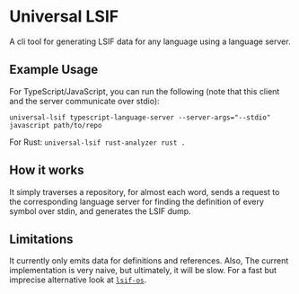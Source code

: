 # Universal LSIF 
A cli tool for generating LSIF data for any language using a language server.

## Example Usage
For TypeScript/JavaScript, you can run the following (note that this client and the server communicate over stdio):

`universal-lsif typescript-language-server --server-args="--stdio" javascript path/to/repo`

For Rust:
`universal-lsif rust-analyzer rust .`

## How it works
It simply traverses a repository, for almost each word, sends a request to the corresponding
language server for finding the definition of every symbol over stdin, and generates the LSIF dump.

## Limitations
It currently only emits data for definitions and references.
Also, The current implementation is very naive, but ultimately, it will be slow.
For a fast but imprecise alternative look at [`lsif-os`](https://github.com/alidn/lsif-os).

